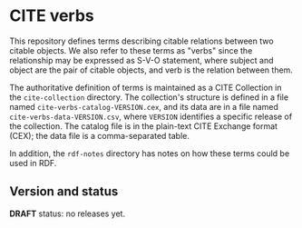 # CITE verbs

This repository defines terms describing citable relations between two citable objects.  We also refer to these terms as "verbs" since the relationship may be expressed as S-V-O statement, where subject and object are the pair of citable objects, and verb is the relation between them.

The authoritative definition of terms is maintained as a CITE Collection in the `cite-collection` directory.  The collection's structure is defined in a file named `cite-verbs-catalog-VERSION.cex`, and its data are in a file named `cite-verbs-data-VERSION.csv`, where `VERSION` identifies a specific release of the collection.  The catalog file is in the plain-text CITE Exchange format (CEX); the data file is a comma-separated table.

In addition, the `rdf-notes` directory has notes on how these terms could be used in RDF.


## Version and status

**DRAFT** status: no releases yet.
